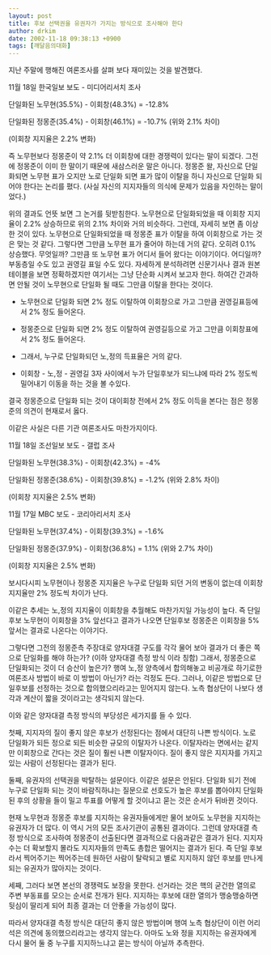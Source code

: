 ```yaml
---
layout: post
title: 후보 선택권을 유권자가 가지는 방식으로 조사해야 한다
author: drkim
date: 2002-11-18 09:38:13 +0900
tags: [깨달음의대화]
---
```

지난 주말에 행해진 여론조사를 살펴 보다 재미있는 것을 발견했다.
  

  
11월 18일 한국일보 보도 - 미디어리서치 조사
  

  
단일화된 노무현(35.5%) - 이회창(48.3%) = -12.8%
  
단일화된 정몽준(35.4%) - 이회창(46.1%) = -10.7% (위와 2.1% 차이)
  
(이회창 지지율은 2.2% 변화)
  

  
즉 노무현보다 정몽준이 약 2.1% 더 이회창에 대한 경쟁력이 있다는 말이 되겠다. 그전에 정몽준이 이미 한 말이기 때문에 새삼스러운 말은 아니다. 정몽준 왈, 자신으로 단일화되면 노무현 표가 오지만 노로 단일화 되면 표가 많이 이탈을 하니 자신으로 단일화 되어야 한다는 논리를 폈다. (사실 자신의 지지자들의 의식에 문제가 있음을 자인하는 말이었다.)
  

  
위의 결과도 언뜻 보면 그 논거를 뒷받침한다. 노무현으로 단일화되었을 때 이회창 지지율이 2.2% 상승하므로 위의 2.1% 차이와 거의 비슷하다. 그런데, 자세히 보면 좀 이상한 것이 있다. 노무현으로 단일화되었을 때 정몽준 표가 이탈을 하여 이회창으로 가는 것은 맞는 것 같다. 그렇다면 그만큼 노무현 표가 줄어야 하는데 거의 같다. 오히려 0.1% 상승했다. 무엇일까? 그만큼 또 노무현 표가 어디서 들어 왔다는 이야기이다. 어디일까? 부동층일 수도 있고 권영길 표일 수도 있다. 자세하게 분석하려면 신문기사나 결과 원본 테이블을 보면 정확하겠지만 여기서는 그냥 단순화 시켜서 보고자 한다. 하여간 간과하면 안될 것이 노무현으로 단일화 될 때도 그만큼 이탈을 한다는 것이다.
  

  
* 노무현으로 단일화 되면 2% 정도 이탈하여 이회창으로 가고 그만큼 권영길표등에서 2% 정도 들어온다.
  
* 정몽준으로 단일화 되면 2% 정도 이탈하여 권영길등으로 가고 그만큼 이회창표에서 2% 정도 들어온다.
  
* 그래서, 누구로 단일화되던 노,정의 득표율은 거의 같다.
  
* 이회창 - 노,정 - 권영길 3자 사이에서 누가 단일후보가 되느냐에 따라 2% 정도씩 밀어내기 이동을 하는 것을 볼 수있다.
  

  
결국 정몽준으로 단일화 되는 것이 대이회창 전에서 2% 정도 이득을 본다는 점은 정몽준의 의견이 현재로서 옳다.
  

  
이같은 사실은 다른 기관 여론조사도 마찬가지이다.
  

  
11월 18일 조선일보 보도 - 갤럽 조사
  

  
단일화된 노무현(38.3%) - 이회창(42.3%) = -4%
  
단일화된 정몽준(38.6%) - 이회창(39.8%) = -1.2% (위와 2.8% 차이)
  
(이회창 지지율은 2.5% 변화)
  

  
11월 17일 MBC 보도 - 코리아리서치 조사
  

  
단일화된 노무현(37.4%) - 이회창(39.3%) = -1.6%
  
단일화된 정몽준(37.9%) - 이회창(36.8%) = 1.1% (위와 2.7% 차이)
  
(이회창 지지율은 2.5% 변화)
  

  
보시다시피 노무현이나 정몽준 지지율은 누구로 단일화 되던 거의 변동이 없는데 이회창 지지율만 2% 정도씩 차이가 난다.
  

  
이같은 추세는 노,정의 지지율이 이회창을 추월해도 마찬가지일 가능성이 높다. 즉 단일후보 노무현이 이회창을 3% 앞선다고 결과가 나오면 단일후보 정몽준은 이회창을 5% 앞서는 결과로 나온다는 이야기다.
  

  
그렇다면 그전의 정몽준측 주장대로 양자대결 구도를 각각 물어 보아 결과가 더 좋은 쪽으로 단일화를 해야 하는가? (이하 양자대결 측정 방식 이라 칭함) 그래서, 정몽준으로 단일화되는 것이 더 승산이 높은가? 행여 노,정 양측에서 합의해놓고 비공개로 하기로한 여론조사 방법이 바로 이 방법이 아닌가? 라는 걱정도 든다. 그러나, 이같은 방법으로 단일후보를 선정하는 것으로 합의했으리라고는 믿어지지 않는다. 노측 협상단이 나보다 생각과 계산이 짧을 것이라고는 생각되지 않는다.
  

  
이와 같은 양자대결 측정 방식의 부당성은 세가지를 들 수 있다.
  

  
첫째, 지지자의 질이 좋지 않은 후보가 선정된다는 점에서 대단히 나쁜 방식이다. 노로 단일화가 되든 정으로 되든 비슷한 규모의 이탈자가 나온다. 이탈자라는 면에서는 같지만 이회창으로 간다는 것은 질이 훨씬 나쁜 이탈자이다. 질이 좋지 않은 지지자를 가지고 있는 사람이 선정된다는 결과가 된다.
  

  
둘째, 유권자의 선택권을 박탈하는 설문이다. 이같은 설문은 안된다. 단일화 되기 전에 누구로 단일화 되는 것이 바람직하냐는 질문으로 선호도가 높은 후보를 뽑아야지 단일화 된 후의 상황을 들이 밀고 투표를 어떻게 할 것이냐고 묻는 것은 순서가 뒤바뀐 것이다.
  

  
현재 노무현과 정몽준 후보를 지지하는 유권자들에게만 물어 보아도 노무현을 지지하는 유권자가 더 많다. 이 역시 거의 모든 조사기관이 공통된 결과이다. 그런데 양자대결 측정 방식으로 조사하여 정몽준이 선출된다면 결과적으로 다음과같은 결과가 된다. 지지자 수는 더 확보할지 몰라도 지지자들의 만족도 총합은 떨어지는 결과가 된다. 즉 단일 후보라서 찍어주기는 찍어주는데 원하던 사람이 탈락되고 별로 지지하지 않던 후보를 만나게 되는 유권자가 많아지는 것이다.
  

  
세째, 그러다 보면 본선의 경쟁력도 보장을 못한다. 선거라는 것은 핵의 굳건한 열의로 주변 부동표를 모으는 순서로 전개가 된다. 지지하는 후보에 대한 열의가 맹숭맹숭하면 뒷심이 딸리게 되어 최종 결과는 더 안좋을 가능성이 많다.
  

  
따라서 양자대결 측정 방식은 대단히 좋지 않은 방법이며 행여 노측 협상단이 이런 어리석은 의견에 동의했으리라고는 생각지 않는다. 아마도 노와 정을 지지하는 유권자에게 다시 물어 둘 중 누구를 지지하느냐고 묻는 방식이 아닐까 추측한다.